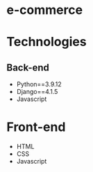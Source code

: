# e-commerce

# Technologies
## Back-end
* Python==3.9.12
* Django==4.1.5
* Javascript

# Front-end
* HTML
* CSS
* Javascript
